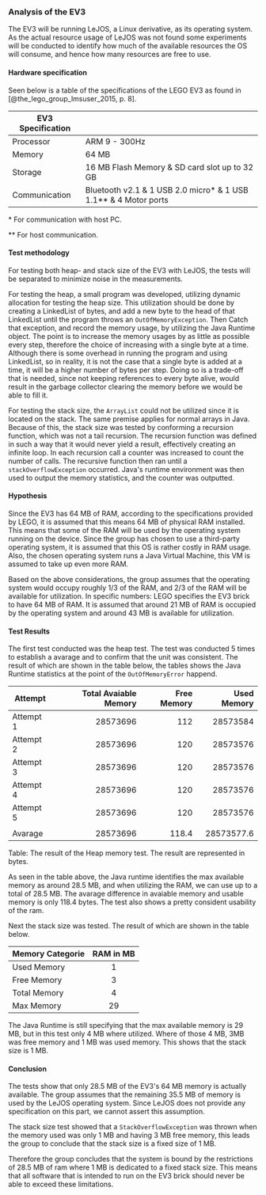 ### Analysis of the EV3 
The EV3 will be running LeJOS, a Linux derivative, as its operating system. As the actual resource usage of LeJOS was not found some experiments will be conducted to identify how much of the available resources the OS will consume, and hence how many resources are free to use.

#### Hardware specification
Seen below is a table of the specifications of the LEGO EV3 as found in [@the_lego_group_lmsuser_2015, p. 8].

| EV3 Specification        |             |
| ------------- |:-------------|
| Processor     | ARM 9 - 300Hz |
| Memory      | 64 MB |
| Storage | 16 MB Flash Memory & SD card slot up to 32 GB |
| Communication | Bluetooth v2.1 & 1 USB 2.0 micro\* & 1 USB 1.1\*\* & 4 Motor ports |

\* For communication with host PC.

\*\* For host communication.

#### Test methodology
For testing both heap- and stack size of the EV3 with LeJOS, the tests will be separated to minimize noise in the measurements.

For testing the heap, a small program was developed, utilizing dynamic allocation for testing the heap size. This utilization should be done by creating a LinkedList of bytes, and add a new byte to the head of that LinkedList until the program throws an `OutOfMemoryException`. Then Catch that exception, and record the memory usage, by utilizing the Java Runtime object. The point is to increase the memory usages by as little as possible every step, therefore the choice of increasing with a single byte at a time. Although there is some overhead in running the program and using LinkedList, so in reality, it is not the case that a single byte is added at a time, it will be a higher number of bytes per step. Doing so is a trade-off that is needed, since not keeping references to every byte alive, would result in the garbage collector clearing the memory before we would be able to fill it.

For testing the stack size, the `ArrayList` could not be utilized since it is located on the stack. The same premise applies for normal arrays in Java. Because of this, the stack size was tested by conforming a recursion function, which was not a tail recursion. The recursion function was defined in such a way that it would never yield a result, effectively creating an infinite loop. In each recursion call a counter was increased to count the number of calls. The recursive function then ran until a `stackOverflowException` occurred. Java's runtime environment was then used to output the memory statistics, and the counter was outputted.

#### Hypothesis
Since the EV3 has 64 MB of RAM, according to the specifications provided by LEGO, it is assumed that this means 64 MB of physical RAM installed. This means that some of the RAM will be used by the operating system running on the device. Since the group has chosen to use a third-party operating system, it is assumed that this OS is rather costly in RAM usage. Also, the chosen operating system runs a Java Virtual Machine, this VM is assumed to take up even more RAM.

Based on the above considerations, the group assumes that the operating system would occupy roughly 1/3 of the RAM, and 2/3 of the RAM will be available for utilization. In specific numbers: LEGO specifies the EV3 brick to have 64 MB of RAM. It is assumed that around 21 MB of RAM is occupied by the operating system and around 43 MB is available for utilization.

#### Test Results 
The first test conducted was the heap test. The test was conducted 5 times to establish a avarage and to confirm that the unit was consistent. The result of which are shown in the table below, the tables shows the Java Runtime statistics at the point of the `OutOfMemoryError` happend.

| Attempt   | Total Avaiable Memory | Free Memory | Used Memory |
| --------- | --------------------: | ----------: | ----------: | 
| Attempt 1 |              28573696 |         112 |    28573584 |
| Attempt 2 |              28573696 |         120 |    28573576 |
| Attempt 3 |              28573696 |         120 |    28573576 |
| Attempt 4 |              28573696 |         120 |    28573576 |
| Attempt 5 |              28573696 |         120 |    28573576 |
|           |                       |             |             |
| Avarage   |              28573696 |       118.4 |  28573577.6 |
Table: The result of the Heap memory test. The result are represented in bytes.


As seen in the table above, the Java runtime identifies the max available memory as around 28.5 MB, and when utilizing the RAM, we can use up to a total of 28.5 MB. The avarage difference in avaiable memory and usable memory is only 118.4 bytes. The test also shows a pretty consident usability of the ram.

Next the stack size was tested. The result of which are shown in the table below.

| Memory Categorie       | RAM in MB |
| ---------------------- | :-------: |
| Used Memory            | 1         |
| Free Memory            | 3         |
| Total Memory           | 4         |
| Max Memory             | 29        |

The Java Runtime is still specifying that the max available memory is 29 MB, but in this test only 4 MB where utilized. Where of those 4 MB, 3MB was free memory and 1 MB was used memory. This shows that the stack size is 1 MB.

#### Conclusion
The tests show that only 28.5 MB of the EV3's 64 MB memory is actually available. The group assumes that the remaining 35.5 MB of memory is used by the LeJOS operating system. Since LeJOS does not provide any specification on this part, we cannot assert this assumption.

The stack size test showed that a `StackOverflowException` was thrown when the memory used was only 1 MB and having 3 MB free memory, this leads the group to conclude that the stack size is a fixed size of 1 MB.

Therefore the group concludes that the system is bound by the restrictions of 28.5 MB of ram where 1 MB is dedicated to a fixed stack size. This means that all software that is intended to run on the EV3 brick should never be able to exceed these limitations.
